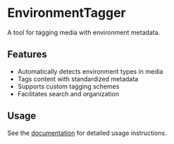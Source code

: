 # EnvironmentTagger

A tool for tagging media with environment metadata.

## Features

- Automatically detects environment types in media
- Tags content with standardized metadata
- Supports custom tagging schemes
- Facilitates search and organization

## Usage

See the [documentation](../../docs/usage/environment-tagger.md) for detailed usage instructions.